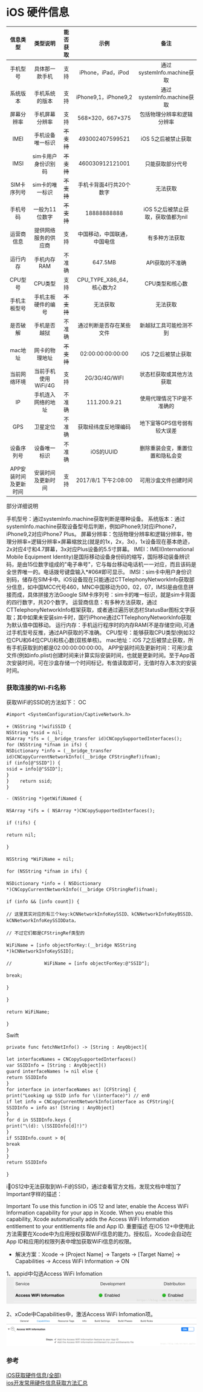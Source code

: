 #  iOS 硬件信息


|信息类型|类型说明|能否获取|示例|备注|
|:---:|:---:|:---:|:---:|:---:|
|手机型号|具体那一款手机|支持|iPhone，iPad，iPod|通过systemInfo.machine获取|
|系统版本|手机系统的版本|支持|iPhone9,1，iPhone9,2|通过systemInfo.machine获取|
|屏幕分辨率|手机屏幕分辨率|支持|568×320，667×375|包括物理分辨率和逻辑分辨率|
|IMEI|手机设备唯一标识|~~不支持~~|493002407599521|iOS 5之后被禁止获取|
|IMSI|sim卡用户身份识别码|~~不支持~~|460030912121001|只能获取部分代号|
|SIM卡序列号|sim卡的唯一标识|~~不支持~~|手机卡背面4行共20个数字|无法获取|
|手机号码|一般为11位数字|~~不支持~~|18888888888|iOS 5之后被禁止获取，获取值都为nil|
|运营商信息|提供网络服务的供应商|支持|中国移动，中国联通，中国电信|有多种方法获取|
|运行内存|手机内存RAM|不准确|647.5MB|API获取的不准确|
|CPU型号|CPU类型|支持|CPU_TYPE_X86_64，核心数为2|CPU类型和核心数|
|手机主板型号|手机主板硬件的编号|~~不支持~~|无法获取|无法获取|
|是否破解|手机是否越狱|不准确|通过判断是否存在某些文件|新越狱工具可能检测不到|
|mac地址|网卡的物理地址|~~不支持~~|02:00:00:00:00:00|iOS 7之后被禁止获取|
|当前网络环境|当前手机使用WiFi/4G|支持|2G/3G/4G/WIFI|状态栏获取或其他方法获取|
|IP|手机连入网络的地址|不准确|111.200.9.21|使用代理情况下IP是不准确的|
|GPS|卫星定位|不准确|获取经纬度反地理编码|地下室等GPS信号弱有较大误差|
|设备序列号|设备唯一标识|不准确|iOS的UUID|删除重装会变，重置位置和隐私会变|
|APP安装时间及更新时间|安装时间及更新时间|支持|2017/8/1 下午2:08:00|可用沙盒文件创建时间|


部分详细说明

手机型号：通过systemInfo.machine获取判断是哪种设备。
系统版本：通过systemInfo.machine获取设备型号后判断，例如iPhone9,1对应iPhone7，iPhone9,2对应iPhone7 Plus。
屏幕分辨率：包括物理分辨率和逻辑分辨率，物理分辨率=逻辑分辨率×屏幕缩放比(就是的1x，2x，3x)，1x设备现在基本绝迹，2x对应4寸和4.7屏幕，3x对应Plus设备的5.5寸屏幕。
IMEI：IMEI(International Mobile Equipment Identity)是国际移动设备身份码的缩写，国际移动装备辨识码，是由15位数字组成的"电子串号"，它与每台移动电话机一一对应，而且该码是全世界唯一的。电话拨号键盘输入*#06#即可显示。
IMSI：sim卡中用户身份识别码，储存在SIM卡中。iOS设备现在只能通过CTTelephonyNetworkInfo获取部分信息，如中国MCC代号460，MNC中国移动为00，02，07，IMSI是由信息拼接而成，具体拼接方法Google
SIM卡序列号：sim卡的唯一标识，就是sim卡背面的四行数字，共20个数字。
运营商信息：有多种方法获取，通过CTTelephonyNetworkInfo框架获取，或者通过遍历状态栏StatusBar图标文字获取；其中如果未安装sim卡时，国行iPhone通过CTTelephonyNetworkInfo获取为默认值中国移动。
运行内存：手机运行程序时的内存RAM(不是存储空间),可通过手机型号反推，通过API获取的不准确。
CPU型号：能够获取CPU类型(例如32位CPU和64位CPU)和核心数(双核单核)。
mac地址：iOS 7之后被禁止获取，所有手机获取到的都是02:00:00:00:00:00。
APP安装时间及更新时间：可用沙盒文件(例如info.plist)创建时间来计算实际安装时间，也就是更新时间。至于App首次安装时间，可在沙盒存储一个时间标记，有值读取即可，无值时存入本次的安装时间。



### 获取连接的Wi-Fi名称

获取WiFi的SSID的方法如下：
OC
```
#import <SystemConfiguration/CaptiveNetwork.h>

+ (NSString *)wifiSSID {
NSString *ssid = nil;
NSArray *ifs = (__bridge_transfer id)CNCopySupportedInterfaces();
for (NSString *ifnam in ifs) {
NSDictionary *info = (__bridge_transfer id)CNCopyCurrentNetworkInfo((__bridge CFStringRef)ifnam);
if (info[@"SSID"]) {
ssid = info[@"SSID"];
}
}    return ssid;
}
```
```
- (NSString *)getWifiNamed {

NSArray *ifs = ( NSArray *)CNCopySupportedInterfaces();

if (!ifs) {

return nil;

}

NSString *WiFiName = nil;

for (NSString *ifnam in ifs) {

NSDictionary *info = ( NSDictionary *)CNCopyCurrentNetworkInfo((__bridge CFStringRef)ifnam);

if (info && [info count]) {

// 这里其实对应的有三个key:kCNNetworkInfoKeySSID、kCNNetworkInfoKeyBSSID、kCNNetworkInfoKeySSIDData，

// 不过它们都是CFStringRef类型的

WiFiName = [info objectForKey:(__bridge NSString *)kCNNetworkInfoKeySSID];

//            WiFiName = [info objectForKey:@"SSID"];

break;

}

}

return WiFiName;

}
```
Swift
```
private func fetchNetInfo() -> [String : AnyObject]{

let interfaceNames = CNCopySupportedInterfaces()
var SSIDInfo = [String : AnyObject]()
guard interfaceNames != nil else {
return SSIDInfo
}
for interface in interfaceNames as! [CFString] {
print("Looking up SSID info for \(interface)") // en0
if let info = CNCopyCurrentNetworkInfo(interface as CFString){
SSIDInfo = info as! [String : AnyObject]
}
for d in SSIDInfo.keys {
print("\(d): \(SSIDInfo[d]!)")
}
if SSIDInfo.count > 0{
break
}
}
return SSIDInfo

}
```

iOS12中无法获取到Wi-Fi的SSID，通过查看官方文档，发现文档中增加了Important字样的描述：

>
Important
To use this function in iOS 12 and later, enable the Access WiFi Information capability for your app in Xcode. When you enable this capability, Xcode automatically adds the Access WiFi Information entitlement to your entitlements file and App ID.
重要描述
在iOS 12+中使用此方法需要在Xcode中为应用授权获取WiFi信息的能力。授权后，Xcode会自动在App ID和应用的权限列表中增加获取WiFi信息的权限。

* 解决方案：Xcode -> [Project Name] -> Targets -> [Target Name] -> Capabilities -> Access WiFi Information -> ON

1、appid中勾选Access WiFi Infomation
![AppID-AccessWiFiInfomation](../images/iOS/AppID-AccessWiFiInfomation.png "AppID-AccessWiFiInfomation")

2、xCode中Capabilities中，激活Access WiFi Infomation项。
![Xcode-AccessWiFiInfomation](../images/iOS/Xcode-AccessWiFiInfomation.png "Xcode-AccessWiFiInfomation")





### 参考
[iOS获取硬件信息(全部)](https://www.jianshu.com/p/6d85416fb494)  
[ios开发常用硬件信息获取方法汇总](https://www.cnblogs.com/fantasy940155655/p/5708317.html)

